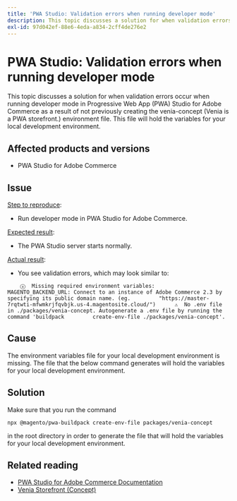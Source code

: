 ```yaml
---
title: 'PWA Studio: Validation errors when running developer mode'
description: This topic discusses a solution for when validation errors occur when running developer mode in Progressive Web App (PWA) Studio for Adobe Commerce as a result of not previously creating the venia-concept (Venia is a PWA storefront.) environment file. This file will hold the variables for your local development environment.
exl-id: 97d042ef-88e6-4eda-a834-2cff4de276e2
---
```

# PWA Studio: Validation errors when running developer mode

This topic discusses a solution for when validation errors occur when running developer mode in Progressive Web App (PWA) Studio for Adobe Commerce as a result of not previously creating the venia-concept (Venia is a PWA storefront.) environment file. This file will hold the variables for your local development environment.

## Affected products and versions

* PWA Studio for Adobe Commerce

## Issue

 <u>Step to reproduce</u>:

* Run developer mode in PWA Studio for Adobe Commerce.

 <u>Expected result</u>:

* The PWA Studio server starts normally.

 <u>Actual result</u>:

* You see validation errors, which may look similar to:

```
    ⓧ  Missing required environment variables:         MAGENTO_BACKEND_URL: Connect to an instance of Adobe Commerce 2.3 by specifying its public domain name. (eg.         "https://master-7rqtwti-mfwmkrjfqvbjk.us-4.magentosite.cloud/")      ⚠  No .env file in ./packages/venia-concept. Autogenerate a .env file by running the command 'buildpack         create-env-file ./packages/venia-concept'.
```

## Cause

The environment variables file for your local development environment is missing. The file that the below command generates will hold the variables for your local development environment.

## Solution

Make sure that you run the command

```
npx @magento/pwa-buildpack create-env-file packages/venia-concept
```

in the root directory in order to generate the file that will hold the variables for your local development environment.

## Related reading

* [PWA Studio for Adobe Commerce Documentation](https://magento.github.io/pwa-studio/)
* [Venia Storefront (Concept)](https://magento.github.io/pwa-studio/venia-pwa-concept/)
